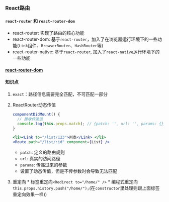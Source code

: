 ### React路由

#### `react-router` 和 `react-router-dom`
  * react-router: 实现了路由的核心功能
  * react-router-dom: 基于`react-router`，加入了在浏览器运行环境下的一些功能(`Link`组件、`BrowserRouter`、`HashRouter`等)
  * react-router-native: 基于`react-router`, 加入了`react-native`运行环境下的一些功能

#### [react-router-dom](https://react-router.docschina.org/web/guides/quick-start)

#### 知识点
  1. `exact`：路径信息需要完全匹配，不可匹配一部分
  2. ReactRouter动态传值
      ```javascript
      componentDidMount() {
        // 接收传递值
        console.log(this.props.match); // {patch: '', url: '', params: {}}
      }
      ```
      ```jsx
      <li><Link to="/list/123">列表</Link> </li>
      <Route path="/list/:id" component={List} />
      ```

      * `patch`: 定义的路由规则
      * `url`: 真实的访问路径
      * `params`: 传递过来的参数
      * 设置了动态传值，但是不传参数时会导致无法匹配
  3. 重定向
    * 标签重定向`<Redirect to="/home/" />`
    * 编程式重定向` this.props.history.push("/home/"); `(在`constructor`里处理则跟上面标签重定向效果一样))